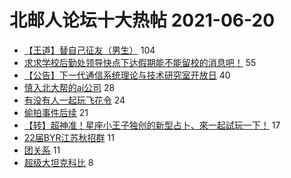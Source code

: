 # 北邮人论坛十大热帖 2021-06-20

- [【王道】替自己征友（男生）](https://bbs.byr.cn/article/Friends/1997010) 104
- [求求学校后勤处领导快点下达假期能不能留校的消息吧！](https://bbs.byr.cn/article/Talking/6281651) 55
- [【公告】下一代通信系统理论与技术研究室开放日](https://bbs.byr.cn/article/AimBUPT/106718) 40
- [慎入北大帮的ai公司](https://bbs.byr.cn/article/WorkLife/1169229) 28
- [有没有人一起玩飞花令](https://bbs.byr.cn/article/Poetry/34402) 24
- [偷拍事件后续](https://bbs.byr.cn/article/Picture/3292233) 21
- [【转】超神准！星座小王子独创的新型占卜、來一起試玩一下！](https://bbs.byr.cn/article/Constellations/326533) 17
- [22届BYR江苏秋招群](https://bbs.byr.cn/article/Jiangsu/113768) 11
- [团关系](https://bbs.byr.cn/article/Job/2136609) 11
- [超级大坦克科比](https://bbs.byr.cn/article/NetLiterature/30802) 8


